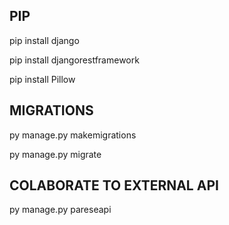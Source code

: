 PIP
----------------

pip install django

pip install djangorestframework

pip install Pillow

MIGRATIONS
----------------

py manage.py makemigrations

py manage.py migrate

COLABORATE TO EXTERNAL API
----------------

py manage.py pareseapi
